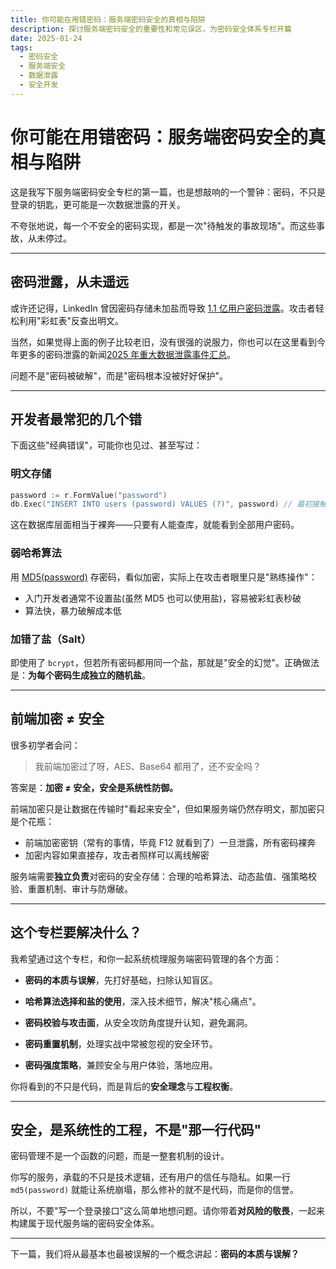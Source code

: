 ```yaml
---
title: 你可能在用错密码：服务端密码安全的真相与陷阱
description: 探讨服务端密码安全的重要性和常见误区，为密码安全体系专栏开篇
date: 2025-01-24
tags: 
  - 密码安全
  - 服务端安全
  - 数据泄露
  - 安全开发
---
```


# 你可能在用错密码：服务端密码安全的真相与陷阱

这是我写下服务端密码安全专栏的第一篇，也是想敲响的一个警钟：密码，不只是登录的钥匙，更可能是一次数据泄露的开关。

不夸张地说，每一个不安全的密码实现，都是一次"待触发的事故现场"。而这些事故，从未停过。

---

## 密码泄露，从未遥远

或许还记得，LinkedIn 曾因密码存储未加盐而导致 [1.1 亿用户密码泄露](https://en.wikipedia.org/wiki/2012_LinkedIn_hack)。攻击者轻松利用"彩虹表"反查出明文。

当然，如果觉得上面的例子比较老旧，没有很强的说服力，你也可以在这里看到今年更多的密码泄露的新闻[2025 年重大数据泄露事件汇总](https://www.anyong.net/2025shijian)。

问题不是"密码被破解"，而是"密码根本没被好好保护"。

---

## 开发者最常犯的几个错

下面这些"经典错误"，可能你也见过、甚至写过：

### 明文存储

```go
password := r.FormValue("password")
db.Exec("INSERT INTO users (password) VALUES (?)", password) // 最初接触后端开发的我是这样的（
```

这在数据库层面相当于裸奔——只要有人能查库，就能看到全部用户密码。

### 弱哈希算法

用 [MD5(password)](https://md5.cc/news1.aspx) 存密码，看似加密，实际上在攻击者眼里只是"熟练操作"：

- 入门开发者通常不设置盐(虽然 MD5 也可以使用盐)，容易被彩虹表秒破
- 算法快，暴力破解成本低

### 加错了盐（Salt）

即使用了 `bcrypt`，但若所有密码都用同一个盐，那就是"安全的幻觉"。正确做法是：**为每个密码生成独立的随机盐**。

---

## 前端加密 ≠ 安全

很多初学者会问：

> 我前端加密过了呀，AES、Base64 都用了，还不安全吗？

答案是：**加密 ≠ 安全，安全是系统性防御。**

前端加密只是让数据在传输时"看起来安全"，但如果服务端仍然存明文，那加密只是个花瓶：

- 前端加密密钥（常有的事情，毕竟 F12 就看到了）一旦泄露，所有密码裸奔
- 加密内容如果直接存，攻击者照样可以离线解密

服务端需要**独立负责**对密码的安全存储：合理的哈希算法、动态盐值、强策略校验、重置机制、审计与防爆破。

---

## 这个专栏要解决什么？

我希望通过这个专栏，和你一起系统梳理服务端密码管理的各个方面：

- **密码的本质与误解**，先打好基础，扫除认知盲区。

- **哈希算法选择和盐的使用**，深入技术细节，解决"核心痛点"。

- **密码校验与攻击面**，从安全攻防角度提升认知，避免漏洞。

- **密码重置机制**，处理实战中常被忽视的安全环节。

- **密码强度策略**，兼顾安全与用户体验，落地应用。

你将看到的不只是代码，而是背后的**安全理念**与**工程权衡**。

---

## 安全，是系统性的工程，不是"那一行代码"

密码管理不是一个函数的问题，而是一整套机制的设计。

你写的服务，承载的不只是技术逻辑，还有用户的信任与隐私。如果一行 `md5(password)` 就能让系统崩塌，那么修补的就不是代码，而是你的信誉。

所以，不要"写一个登录接口"这么简单地想问题。请你带着**对风险的敬畏**，一起来构建属于现代服务端的密码安全体系。

---

下一篇，我们将从最基本也最被误解的一个概念讲起：**密码的本质与误解？**